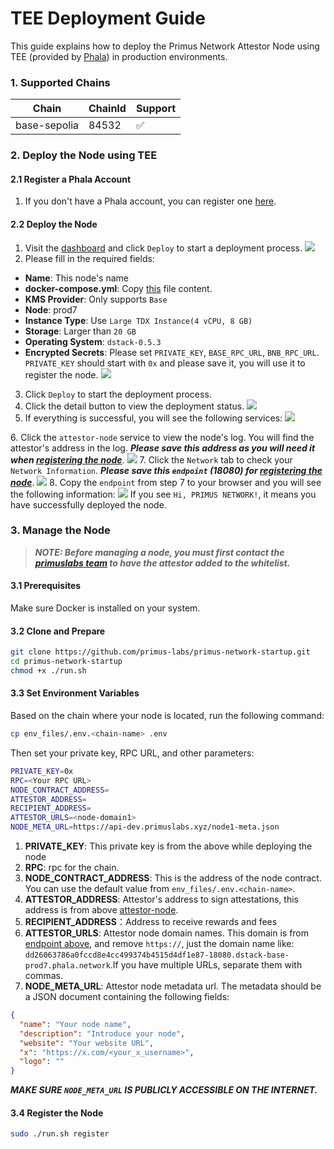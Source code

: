 # TEE Deployment Guide

This guide explains how to deploy the Primus Network Attestor Node using TEE (provided by [Phala](https://cloud.phala.network/dashboard)) in production environments.

### 1. Supported Chains

| Chain             | ChainId | Support | 
|-------------------|---------|---------|
| base-sepolia      | 84532   | ✅       |

### 2. Deploy the Node using TEE
#### 2.1 Register a Phala Account

1. If you don't have a Phala account, you can register one [here](https://cloud.phala.network/register).

#### 2.2 Deploy the Node

1. Visit the [dashboard](https://cloud.phala.network/dashboard) and click `Deploy` to start a deployment process.
![](images/deploy1.png)
2. Please fill in the required fields:  
- **Name**: This node's name 
- **docker-compose.yml**: Copy [this](https://github.com/primus-labs/primus-network-startup/blob/main/docker-compose.yaml) file content.
- **KMS Provider**: Only supports `Base`
- **Node**: prod7
- **Instance Type**: Use `Large TDX Instance(4 vCPU, 8 GB)`
- **Storage**: Larger than `20 GB`
- **Operating System**: `dstack-0.5.3`
- **Encrypted Secrets**: Please set `PRIVATE_KEY`, `BASE_RPC_URL`, `BNB_RPC_URL`. `PRIVATE_KEY` should start with `0x` and please save it, you will use it to register the node.
![](images/deploy-parameters.png)

3. Click `Deploy` to start the deployment process.
4. Click the detail button to view the deployment status.
![](images/click_detail.png)
5. If everything is successful, you will see the following services:
![](images/start_success.png)

<a name="attestor_node_address"></a>
6. Click the `attestor-node` service to view the node's log. You will find the attestor's address in the log. ***Please save this address as you will need it when [registering the node](#34-register-the-node)***.
![](images/attestor_address.png)
<a name="attestor_endpoint"></a>
7. Click the `Network` tab to check your `Network Information`. ***Please save this `endpoint` (18080) for [registering the node](#34-register-the-node)***.
![](images/endpoint.png)
8. Copy the `endpoint` from step 7 to your browser and you will see the following information:
![](images/endpoint-success.png)
If you see `Hi, PRIMUS NETWORK!`, it means you have successfully deployed the node.

### 3. Manage the Node
> ***NOTE: Before managing a node, you must first contact the [primuslabs team](https://discord.gg/YxJftNRxhh) to have the attestor added to the whitelist.***

#### 3.1 Prerequisites

Make sure Docker is installed on your system.

#### 3.2 Clone and Prepare

```bash
git clone https://github.com/primus-labs/primus-network-startup.git
cd primus-network-startup
chmod +x ./run.sh
```

#### 3.3 Set Environment Variables

Based on the chain where your node is located, run the following command:

```bash
cp env_files/.env.<chain-name> .env
```

Then set your private key, RPC URL, and other parameters:

```bash
PRIVATE_KEY=0x
RPC=<Your RPC URL>
NODE_CONTRACT_ADDRESS=
ATTESTOR_ADDRESS=
RECIPIENT_ADDRESS=
ATTESTOR_URLS=<node-domain1>
NODE_META_URL=https://api-dev.primuslabs.xyz/node1-meta.json
```
1. **PRIVATE_KEY**: This private key is from the above while deploying the node
2. **RPC**: rpc for the chain.
3. **NODE_CONTRACT_ADDRESS**:  This is the address of the node contract. You can use the default value from `env_files/.env.<chain-name>`.
4. **ATTESTOR_ADDRESS**: Attestor's address to sign attestations, this address is from above [attestor-node](#attestor_node_address).
5. **RECIPIENT_ADDRESS**：Address to receive rewards and fees
6. **ATTESTOR_URLS**: Attestor node domain names.  This domain is from [endpoint above](#attestor_endpoint), and remove `https://`, just the domain name like: `dd26063786a0fccd8e4cc499374b4515d4df1e87-18080.dstack-base-prod7.phala.network`.If you have multiple URLs, separate them with commas.
7. **NODE_META_URL**: Attestor node metadata url. The metadata should be a JSON document containing the following fields:
```json
{
  "name": "Your node name",
  "description": "Introduce your node",
  "website": "Your website URL",
  "x": "https://x.com/<your_x_username>",
  "logo": ""
}
```
***MAKE SURE `NODE_META_URL` IS PUBLICLY ACCESSIBLE ON THE INTERNET.***

#### 3.4 Register the Node

```bash
sudo ./run.sh register
```
